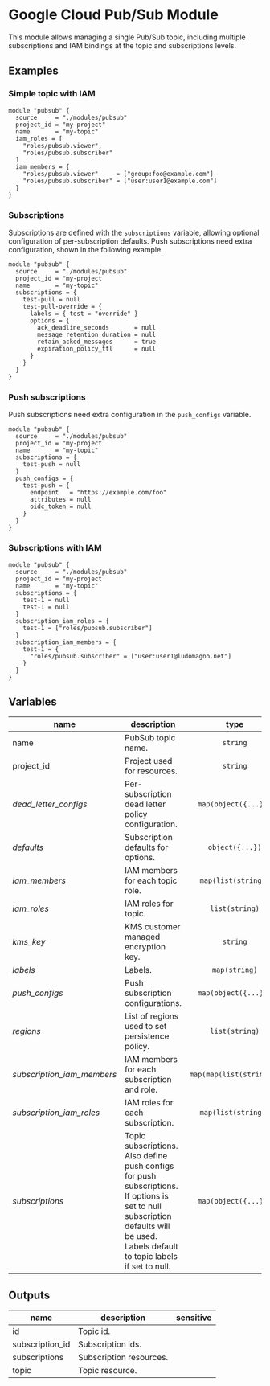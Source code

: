 # Google Cloud Pub/Sub Module

This module allows managing a single Pub/Sub topic, including multiple subscriptions and IAM bindings at the topic and subscriptions levels.


## Examples

### Simple topic with IAM

```hcl
module "pubsub" {
  source     = "./modules/pubsub"
  project_id = "my-project"
  name       = "my-topic"
  iam_roles = [
    "roles/pubsub.viewer",
    "roles/pubsub.subscriber"
  ]
  iam_members = {
    "roles/pubsub.viewer"     = ["group:foo@example.com"]
    "roles/pubsub.subscriber" = ["user:user1@example.com"]
  }
}
```

### Subscriptions

Subscriptions are defined with the `subscriptions` variable, allowing optional configuration of per-subscription defaults. Push subscriptions need extra configuration, shown in the following example.

```hcl
module "pubsub" {
  source     = "./modules/pubsub"
  project_id = "my-project
  name       = "my-topic"
  subscriptions = {
    test-pull = null
    test-pull-override = {
      labels = { test = "override" }
      options = {
        ack_deadline_seconds       = null
        message_retention_duration = null
        retain_acked_messages      = true
        expiration_policy_ttl      = null
      }
    }
  }
}
```

### Push subscriptions

Push subscriptions need extra configuration in the `push_configs` variable.

```hcl
module "pubsub" {
  source     = "./modules/pubsub"
  project_id = "my-project
  name       = "my-topic"
  subscriptions = {
    test-push = null
  }
  push_configs = {
    test-push = {
      endpoint   = "https://example.com/foo"
      attributes = null
      oidc_token = null
    }
  }
}
```

### Subscriptions with IAM

```hcl
module "pubsub" {
  source     = "./modules/pubsub"
  project_id = "my-project
  name       = "my-topic"
  subscriptions = {
    test-1 = null
    test-1 = null
  }
  subscription_iam_roles = {
    test-1 = ["roles/pubsub.subscriber"]
  }
  subscription_iam_members = {
    test-1 = {
      "roles/pubsub.subscriber" = ["user:user1@ludomagno.net"]
    }
  }
}
```

<!-- BEGIN TFDOC -->
## Variables

| name | description | type | required | default |
|---|---|:---: |:---:|:---:|
| name | PubSub topic name. | <code title="">string</code> | ✓ |  |
| project_id | Project used for resources. | <code title="">string</code> | ✓ |  |
| *dead_letter_configs* | Per-subscription dead letter policy configuration. | <code title="map&#40;object&#40;&#123;&#10;topic                &#61; string&#10;max_delivery_attemps &#61; number&#10;&#125;&#41;&#41;">map(object({...}))</code> |  | <code title="">{}</code> |
| *defaults* | Subscription defaults for options. | <code title="object&#40;&#123;&#10;ack_deadline_seconds       &#61; number&#10;message_retention_duration &#61; number&#10;retain_acked_messages      &#61; bool&#10;expiration_policy_ttl      &#61; string&#10;&#125;&#41;">object({...})</code> |  | <code title="&#123;&#10;ack_deadline_seconds       &#61; null&#10;message_retention_duration &#61; null&#10;retain_acked_messages      &#61; null&#10;expiration_policy_ttl      &#61; null&#10;&#125;">...</code> |
| *iam_members* | IAM members for each topic role. | <code title="map&#40;list&#40;string&#41;&#41;">map(list(string))</code> |  | <code title="">{}</code> |
| *iam_roles* | IAM roles for topic. | <code title="list&#40;string&#41;">list(string)</code> |  | <code title="">[]</code> |
| *kms_key* | KMS customer managed encryption key. | <code title="">string</code> |  | <code title="">null</code> |
| *labels* | Labels. | <code title="map&#40;string&#41;">map(string)</code> |  | <code title="">{}</code> |
| *push_configs* | Push subscription configurations. | <code title="map&#40;object&#40;&#123;&#10;attributes &#61; map&#40;string&#41;&#10;endpoint   &#61; string&#10;oidc_token &#61; object&#40;&#123;&#10;audience              &#61; string&#10;service_account_email &#61; string&#10;&#125;&#41;&#10;&#125;&#41;&#41;">map(object({...}))</code> |  | <code title="">{}</code> |
| *regions* | List of regions used to set persistence policy. | <code title="list&#40;string&#41;">list(string)</code> |  | <code title="">[]</code> |
| *subscription_iam_members* | IAM members for each subscription and role. | <code title="map&#40;map&#40;list&#40;string&#41;&#41;&#41;">map(map(list(string)))</code> |  | <code title="">{}</code> |
| *subscription_iam_roles* | IAM roles for each subscription. | <code title="map&#40;list&#40;string&#41;&#41;">map(list(string))</code> |  | <code title="">{}</code> |
| *subscriptions* | Topic subscriptions. Also define push configs for push subscriptions. If options is set to null subscription defaults will be used. Labels default to topic labels if set to null. | <code title="map&#40;object&#40;&#123;&#10;labels &#61; map&#40;string&#41;&#10;options &#61; object&#40;&#123;&#10;ack_deadline_seconds       &#61; number&#10;message_retention_duration &#61; number&#10;retain_acked_messages      &#61; bool&#10;expiration_policy_ttl      &#61; string&#10;&#125;&#41;&#10;&#125;&#41;&#41;">map(object({...}))</code> |  | <code title="">{}</code> |

## Outputs

| name | description | sensitive |
|---|---|:---:|
| id | Topic id. |  |
| subscription_id | Subscription ids. |  |
| subscriptions | Subscription resources. |  |
| topic | Topic resource. |  |
<!-- END TFDOC -->

